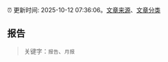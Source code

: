 :alarm_clock: 更新时间: 2025-10-12 07:36:06。[文章来源](/README.md)、[文章分类](/TAGS.md)

## 报告


> 关键字：`报告`、`月报`




